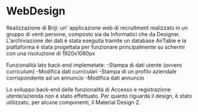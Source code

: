 # WebDesign
Realizzazione di Briji: un' applicazione web di recruitment realizzato in un gruppo di venti persone, composto sia da Informatici che da Designer. 
L'archiviazione dei dati è stata eseguita tramite un database AirTable e la piattaforma è stata progettata per funzionare principalmente su schermi con una risoluzione di 1920x1080px

Funzionalità lato back-end implemetate:
-Stampa di dati utente (ovvero curriculum) 
-Modifica dati curriculari 
-Stampa di un profilo aziendale corrispondente ad un annuncio
-Modifica dati annuncio

Lo sviluppo back-end delle funzionalità di Accesso e registrazione utente/azienda non è stato effettuato.
Per quanto riguarda il design, è stato utilizzato, per alcune componenti, il Material Design 2.
